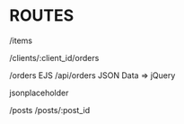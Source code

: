 # ROUTES

/items

/clients/:client_id/orders

/orders EJS
/api/orders JSON Data => jQuery


jsonplaceholder

/posts
/posts/:post_id